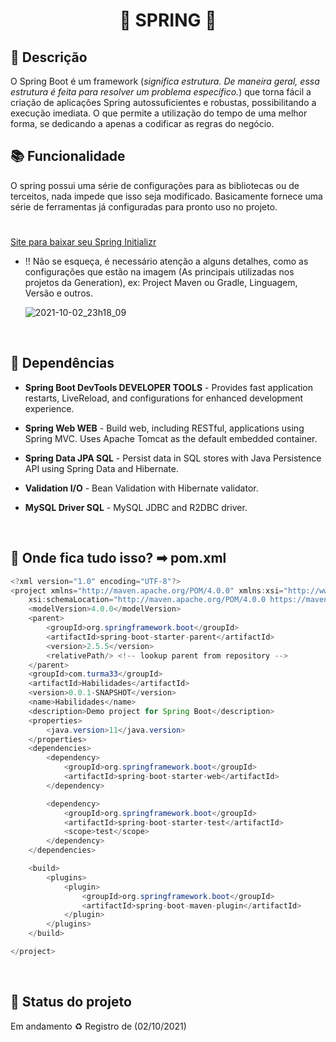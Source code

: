 <h1 align="center">🍃 SPRING 🍃</h1>

## :memo: Descrição
O Spring Boot é um framework (*significa estrutura. De maneira geral, essa estrutura é feita para resolver um problema específico.*) que torna fácil a criação de aplicações Spring autossuficientes e robustas, possibilitando a 
execução imediata. O que permite a utilização do tempo de uma melhor forma, se dedicando a apenas a codificar as regras do negócio.

## :books: Funcionalidade
O spring possui uma série de configurações para as bibliotecas ou de terceitos, nada impede que isso seja modificado. Basicamente fornece uma série de ferramentas já configuradas
para pronto uso no projeto.

<h1></h1>

[Site para baixar seu Spring Initializr](https://start.spring.io/)

<p>
  
  * ‼ Não se esqueça, é necessário atenção a alguns detalhes, como as configurações que estão na imagem (As principais utilizadas nos projetos da Generation), ex: Project
Maven ou Gradle, Linguagem, Versão e outros. <p>
![2021-10-02_23h18_09](https://user-images.githubusercontent.com/86742652/135737170-9d83db4d-a827-4874-8796-c110b661a5aa.png)
  
  <br>
  
## :wrench: Dependências 
* **Spring Boot DevTools DEVELOPER TOOLS** -
Provides fast application restarts, LiveReload, and configurations for enhanced development experience.
* **Spring Web WEB** -
Build web, including RESTful, applications using Spring MVC. Uses Apache Tomcat as the default embedded container.
* **Spring Data JPA SQL** -
Persist data in SQL stores with Java Persistence API using Spring Data and Hibernate.
* **Validation I/O** -
Bean Validation with Hibernate validator.
* **MySQL Driver SQL** -
MySQL JDBC and R2DBC driver.

    <br>
    
## :rocket: Onde fica tudo isso? ➡ pom.xml

~~~Java
<?xml version="1.0" encoding="UTF-8"?>
<project xmlns="http://maven.apache.org/POM/4.0.0" xmlns:xsi="http://www.w3.org/2001/XMLSchema-instance"
	xsi:schemaLocation="http://maven.apache.org/POM/4.0.0 https://maven.apache.org/xsd/maven-4.0.0.xsd">
	<modelVersion>4.0.0</modelVersion>
	<parent>
		<groupId>org.springframework.boot</groupId>
		<artifactId>spring-boot-starter-parent</artifactId>
		<version>2.5.5</version>
		<relativePath/> <!-- lookup parent from repository -->
	</parent>
	<groupId>com.turma33</groupId>
	<artifactId>Habilidades</artifactId>
	<version>0.0.1-SNAPSHOT</version>
	<name>Habilidades</name>
	<description>Demo project for Spring Boot</description>
	<properties>
		<java.version>11</java.version>
	</properties>
	<dependencies>
		<dependency>
			<groupId>org.springframework.boot</groupId>
			<artifactId>spring-boot-starter-web</artifactId>
		</dependency>

		<dependency>
			<groupId>org.springframework.boot</groupId>
			<artifactId>spring-boot-starter-test</artifactId>
			<scope>test</scope>
		</dependency>
	</dependencies>

	<build>
		<plugins>
			<plugin>
				<groupId>org.springframework.boot</groupId>
				<artifactId>spring-boot-maven-plugin</artifactId>
			</plugin>
		</plugins>
	</build>

</project>
~~~
  
  <br>
  
## :dart: Status do projeto
Em andamento ♻ Registro de (02/10/2021)
